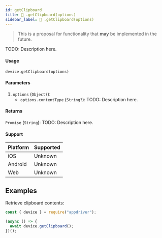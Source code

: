 ```yaml
---
id: getClipboard
title: 🔬 .getClipboard(options)
sidebar_label: 🔬 .getClipboard(options)
---
```


> This is a proposal for functionality that **may** be implemented in the future.

TODO: Description here.

#### Usage

```text
device.getClipboard(options)
```

#### Parameters

1. `options` (`Object?`):
    - `options.contentType` (`String?`): TODO: Description here.

#### Returns

`Promise` (`String`): TODO: Description here.

#### Support

| Platform | Supported |
| -------- | --------- |
| iOS      | Unknown   |
| Android  | Unknown   |
| Web      | Unknown   |

## Examples

Retrieve clipboard contents:

```javascript
const { device } = require("appdriver");

(async () => {
  await device.getClipboard();
})();
```